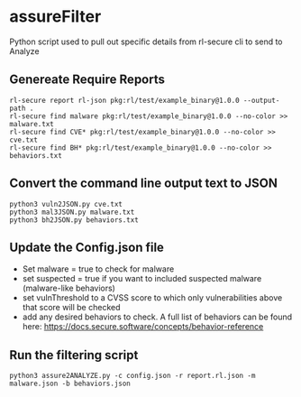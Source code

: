# assureFilter
Python script used to pull out specific details from rl-secure cli to send to Analyze 


## Genereate Require Reports
```
rl-secure report rl-json pkg:rl/test/example_binary@1.0.0 --output-path .
rl-secure find malware pkg:rl/test/example_binary@1.0.0 --no-color >> malware.txt
rl-secure find CVE* pkg:rl/test/example_binary@1.0.0 --no-color >> cve.txt
rl-secure find BH* pkg:rl/test/example_binary@1.0.0 --no-color >> behaviors.txt
```
## Convert the command line output text to JSON
```
python3 vuln2JSON.py cve.txt
python3 mal3JSON.py malware.txt
python3 bh2JSON.py behaviors.txt
```
## Update the Config.json file
- Set malware = true to check for malware
- set suspected = true if you want to included suspected malware (malware-like behaviors)
- set vulnThreshold to a CVSS score to which only vulnerabilities above that score will be checked
- add any desired behaviors to check. A full list of behaviors can be found here: https://docs.secure.software/concepts/behavior-reference

## Run the filtering script
```
python3 assure2ANALYZE.py -c config.json -r report.rl.json -m malware.json -b behaviors.json
```

